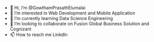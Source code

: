 - 👋 Hi, I’m @GowthamPrasathElumalai
- 👀 I’m interested in Web Development and Mobile Application
- 🌱 I’m currently learning Data Science Engineering
- 💞️ I’m looking to collaborate on Fusion Global Business Solution and Cognizant
- 📫 How to reach me Linkdln
<!---
GowthamPrasathElumalai/GowthamPrasathElumalai is a ✨ special ✨ repository because its `README.md` (this file) appears on your GitHub profile.
You can click the Preview link to take a look at your changes.
--->
